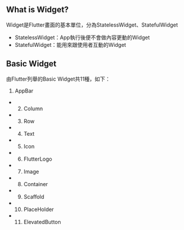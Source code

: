## What is Widget?
Widget是Flutter畫面的基本單位，分為StatelessWidget、StatefulWidget<br>
* StatelessWidget：App執行後便不會做內容更動的Widget<br>
* StatefulWidget：能用來跟使用者互動的Widget

## Basic Widget
由Flutter列舉的Basic Widget共11種，如下：
1. AppBar
* 2. Column
* 3. Row
* 4. Text
* 5. Icon
* 6. FlutterLogo
* 7. Image
* 8. Container
* 9. Scaffold
* 10. PlaceHolder
* 11. ElevatedButton
